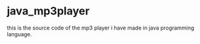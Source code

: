 # java_mp3player
this is the source code of the mp3 player i have made in java programming language.
